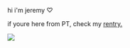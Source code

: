 hi i'm jeremy ♡ 
<p>if youre here from PT, check my <a href="https://rentry.co/55komaeda">rentry.</a>

![](https://komarev.com/ghpvc/?username=jeremyfitz&color=ff69b4&label=Profile+Clicks&style=plastic)

